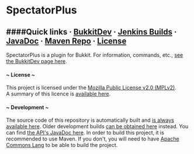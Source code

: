 # SpectatorPlus

####Quick links · [BukkitDev](http://dev.bukkit.org/bukkit-plugins/spectator/) · [Jenkins Builds](https://ci.pgmann.cf/job/SpectatorPlus/) · [JavaDoc](https://ci.pgmann.cf/job/SpectatorPlus/javadoc?com/pgcraft/spectatorplus/SpectateAPI.html) · [Maven Repo](https://ci.pgmann.cf/maven/) · [License](https://www.mozilla.org/MPL/2.0/)
---

SpectatorPlus is a plugin for Bukkit. For information, commands, etc., [see the BukkitDev page here](http://dev.bukkit.org/bukkit-plugins/spectator/).

#### ~ License ~

This project is licensed under the [Mozilla Public License v2.0 (MPLv2)](https://www.mozilla.org/MPL/2.0/).  
A summary of this licence is [available here](https://tldrlegal.com/license/mozilla-public-license-2.0-(mpl-2)#summary).

#### ~ Development ~

The source code of this repository is automatically built and [is always available here](https://ci.pgmann.cf/job/SpectatorPlus/).
Older development builds [can be obtained here](http://jenkins.carrade.eu/job/SpectatorPlus/) instead. You can find [the API's JavaDoc here](https://ci.pgmann.cf/job/SpectatorPlus/javadoc?com/pgcraft/spectatorplus/SpectateAPI.html). In order to build this project, it is recommended to use Maven. If you don't, you will need to have [Apache Commons Lang](http://commons.apache.org/proper/commons-lang/) to be able to build the project.
